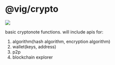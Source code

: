 @vig/crypto
=====================

[![](https://travis-ci.org/vigcoin/crypto.svg?branch=master)](https://travis-ci.org/vigcoin/crypto)


basic cryptonote functions.
will include apis for:

1. algorithm(hash algorithm, encryption algorithm)
2. wallet(keys, address)
3. p2p
4. blockchain explorer